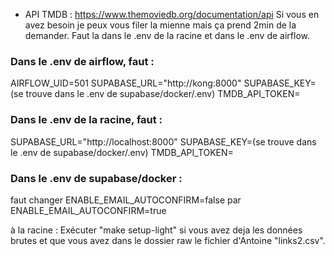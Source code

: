 
- API TMDB : https://www.themoviedb.org/documentation/api
Si vous en avez besoin je peux vous filer la mienne mais ça prend 2min de la demander.
Faut la dans le .env de la racine et dans le .env de airflow.

### Dans le .env de airflow, faut :
AIRFLOW_UID=501
SUPABASE_URL="http://kong:8000"
SUPABASE_KEY=(se trouve dans le .env de supabase/docker/.env)
TMDB_API_TOKEN=

### Dans le .env de la racine, faut :
SUPABASE_URL="http://localhost:8000"
SUPABASE_KEY=(se trouve dans le .env de supabase/docker/.env)
TMDB_API_TOKEN=

### Dans le .env de supabase/docker :
faut changer ENABLE_EMAIL_AUTOCONFIRM=false par ENABLE_EMAIL_AUTOCONFIRM=true

à la racine : 
Exécuter "make setup-light" si vous avez deja les données brutes et que vous avez dans le dossier raw le fichier d'Antoine "links2.csv".
